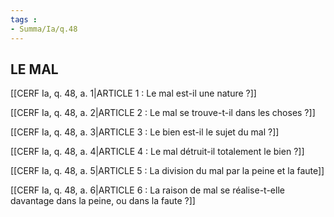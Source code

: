```yaml
---
tags : 
- Summa/Ia/q.48
---
```


## LE MAL

[[CERF Ia, q. 48, a. 1|ARTICLE 1 : Le mal est-il une nature ?]]

[[CERF Ia, q. 48, a. 2|ARTICLE 2 : Le mal se trouve-t-il dans les choses ?]]

[[CERF Ia, q. 48, a. 3|ARTICLE 3 : Le bien est-il le sujet du mal ?]]

[[CERF Ia, q. 48, a. 4|ARTICLE 4 : Le mal détruit-il totalement le bien ?]]

[[CERF Ia, q. 48, a. 5|ARTICLE 5 : La division du mal par la peine et la faute]]

[[CERF Ia, q. 48, a. 6|ARTICLE 6 : La raison de mal se réalise-t-elle davantage dans la peine, ou dans la faute ?]]

